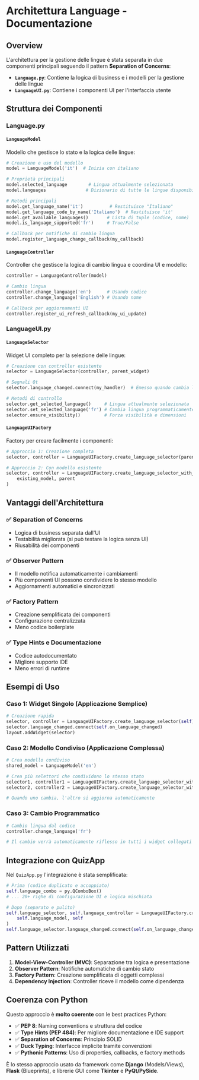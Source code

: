 # Architettura Language - Documentazione

## Overview

L'architettura per la gestione delle lingue è stata separata in due componenti principali seguendo il pattern **Separation of Concerns**:

- **`Language.py`**: Contiene la logica di business e i modelli per la gestione delle lingue
- **`LanguageUI.py`**: Contiene i componenti UI per l'interfaccia utente

## Struttura dei Componenti

### Language.py

#### `LanguageModel`
Modello che gestisce lo stato e la logica delle lingue:

```python
# Creazione e uso del modello
model = LanguageModel('it')  # Inizia con italiano

# Proprietà principali
model.selected_language        # Lingua attualmente selezionata
model.languages               # Dizionario di tutte le lingue disponibili

# Metodi principali
model.get_language_name('it')          # Restituisce "Italiano"
model.get_language_code_by_name('Italiano')  # Restituisce 'it'
model.get_available_languages()       # Lista di tuple (codice, nome)
model.is_language_supported('fr')     # True/False

# Callback per notifiche di cambio lingua
model.register_language_change_callback(my_callback)
```

#### `LanguageController`
Controller che gestisce la logica di cambio lingua e coordina UI e modello:

```python
controller = LanguageController(model)

# Cambio lingua
controller.change_language('en')      # Usando codice
controller.change_language('English') # Usando nome

# Callback per aggiornamenti UI
controller.register_ui_refresh_callback(my_ui_update)
```

### LanguageUI.py

#### `LanguageSelector`
Widget UI completo per la selezione delle lingue:

```python
# Creazione con controller esistente
selector = LanguageSelector(controller, parent_widget)

# Segnali Qt
selector.language_changed.connect(my_handler)  # Emesso quando cambia lingua

# Metodi di controllo
selector.get_selected_language()     # Lingua attualmente selezionata
selector.set_selected_language('fr') # Cambia lingua programmaticamente
selector.ensure_visibility()         # Forza visibilità e dimensioni
```

#### `LanguageUIFactory`
Factory per creare facilmente i componenti:

```python
# Approccio 1: Creazione completa
selector, controller = LanguageUIFactory.create_language_selector(parent)

# Approccio 2: Con modello esistente
selector, controller = LanguageUIFactory.create_language_selector_with_model(
    existing_model, parent
)
```

## Vantaggi dell'Architettura

### ✅ **Separation of Concerns**
- Logica di business separata dall'UI
- Testabilità migliorata (si può testare la logica senza UI)
- Riusabilità dei componenti

### ✅ **Observer Pattern**
- Il modello notifica automaticamente i cambiamenti
- Più componenti UI possono condividere lo stesso modello
- Aggiornamenti automatici e sincronizzati

### ✅ **Factory Pattern**
- Creazione semplificata dei componenti
- Configurazione centralizzata
- Meno codice boilerplate

### ✅ **Type Hints e Documentazione**
- Codice autodocumentato
- Migliore supporto IDE
- Meno errori di runtime

## Esempi di Uso

### Caso 1: Widget Singolo (Applicazione Semplice)
```python
# Creazione rapida
selector, controller = LanguageUIFactory.create_language_selector(self)
selector.language_changed.connect(self.on_language_changed)
layout.addWidget(selector)
```

### Caso 2: Modello Condiviso (Applicazione Complessa)
```python
# Crea modello condiviso
shared_model = LanguageModel('en')

# Crea più selettori che condividono lo stesso stato
selector1, controller1 = LanguageUIFactory.create_language_selector_with_model(shared_model)
selector2, controller2 = LanguageUIFactory.create_language_selector_with_model(shared_model)

# Quando uno cambia, l'altro si aggiorna automaticamente
```

### Caso 3: Cambio Programmatico
```python
# Cambio lingua dal codice
controller.change_language('fr')

# Il cambio verrà automaticamente riflesso in tutti i widget collegati
```

## Integrazione con QuizApp

Nel `QuizApp.py` l'integrazione è stata semplificata:

```python
# Prima (codice duplicato e accoppiato)
self.language_combo = py.QComboBox()
# ... 20+ righe di configurazione UI e logica mischiata

# Dopo (separato e pulito)
self.language_selector, self.language_controller = LanguageUIFactory.create_language_selector_with_model(
    self.language_model, self
)
self.language_selector.language_changed.connect(self.on_language_changed)
```

## Pattern Utilizzati

1. **Model-View-Controller (MVC)**: Separazione tra logica e presentazione
2. **Observer Pattern**: Notifiche automatiche di cambio stato
3. **Factory Pattern**: Creazione semplificata di oggetti complessi
4. **Dependency Injection**: Controller riceve il modello come dipendenza

## Coerenza con Python

Questo approccio è **molto coerente** con le best practices Python:

- ✅ **PEP 8**: Naming conventions e struttura del codice
- ✅ **Type Hints (PEP 484)**: Per migliore documentazione e IDE support
- ✅ **Separation of Concerns**: Principio SOLID
- ✅ **Duck Typing**: Interfacce implicite tramite convenzioni
- ✅ **Pythonic Patterns**: Uso di properties, callbacks, e factory methods

È lo stesso approccio usato da framework come **Django** (Models/Views), **Flask** (Blueprints), e librerie GUI come **Tkinter** e **PyQt/PySide**.
